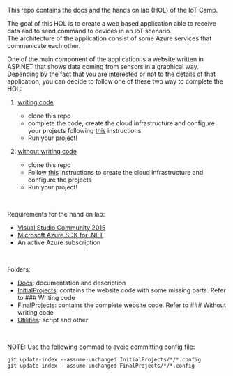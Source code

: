 This repo contains the docs and the hands on lab (HOL) of the IoT Camp.

The goal of this HOL is to create a web based application able to receive data and to send command to devices in an IoT scenario.   
The architecture of the application consist of some Azure services that communicate each other.

One of the main component of the application is a website written in ASP.NET that shows data coming from sensors in a graphical way.   
Depending by the fact that you are interested or not to the details of that application, you can decide to follow one of these two way to complete the HOL:

1. [writing code](#writing-code)
    * clone this repo
    * complete the code, create the cloud infrastructure and configure your projects following [this](/InitialProjects) instructions    
    * Run your project!

2. [without writing code](#without-writing-code)    
    * clone this repo
    * Follow [this](/FinalProjects) instructions to create the cloud infrastructure and configure the projects
    * Run your project!
    
<br>


Requirements for the hand on lab:

* [Visual Studio Community 2015](https://go.microsoft.com/fwlink/?LinkId=691978&clcid=0x409)
* [Microsoft Azure SDK for .NET](https://go.microsoft.com/fwlink/?LinkId=518003&clcid=0x410)
* An active Azure subscription

    
<br>


Folders:

* [Docs](/Docs): documentation and description
* [InitialProjects](/InitialProjects): contains the website code with some missing parts. Refer to ### Writing code
* [FinalProjects](/FinalProjects): contains the complete website code. Refer to ### Without writing code
* [Utilities](/Utilities): script and other

    
<br>


NOTE: Use the following commad to avoid committing config file:

```
git update-index --assume-unchanged InitialProjects/*/*.config
git update-index --assume-unchanged FinalProjects/*/*.config
```
